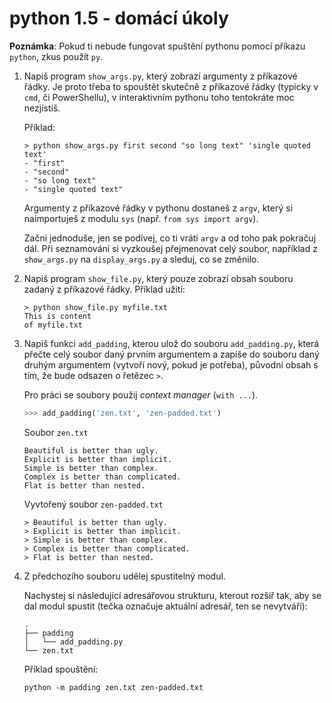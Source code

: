 # python 1.5 - domácí úkoly

**Poznámka**: Pokud ti nebude fungovat spuštění pythonu pomocí příkazu `python`, zkus použít `py`.

1. Napiš program `show_args.py`, který zobrazí argumenty z příkazové řádky.
   Je proto třeba to spouštět skutečně z příkazové řádky (typicky v `cmd`,
   či PowerShellu), v interaktivním pythonu toho tentokráte moc nezjistíš.

   Příklad:
   ```commandline
   > python show_args.py first second "so long text" 'single quoted text'
   - "first"
   - "second"
   - "so long text"
   - "single quoted text"
   ```

   Argumenty z příkazové řádky v pythonu dostaneš z `argv`,
   který si naimportuješ z modulu `sys` (např. `from sys import argv`).

   Začni jednoduše, jen se podívej, co ti vrátí `argv` a od toho pak
   pokračuj dál. Při seznamování si vyzkoušej přejmenovat celý soubor,
   například z `show_args.py` na `display_args.py` a sleduj, co se změnilo.

1. Napiš program `show_file.py`, který pouze zobrazí obsah souboru zadaný
   z příkazové řádky.
   Příklad užití:
   ```commandline
   > python show_file.py myfile.txt
   This is content
   of myfile.txt
   ```

1. Napiš funkci `add_padding`, kterou ulož do souboru `add_padding.py`,
   která přečte celý soubor daný prvním argumentem a zapíše do souboru 
   daný druhým argumentem (vytvoří nový, pokud je potřeba), původní obsah 
   s tím, že bude odsazen o řetězec `>`.

   Pro práci se soubory použij *context manager* (`with ...`).
    ```python
    >>> add_padding('zen.txt', 'zen-padded.txt')
    ```

    Soubor `zen.txt`
    ```
    Beautiful is better than ugly.
    Explicit is better than implicit.
    Simple is better than complex.
    Complex is better than complicated.
    Flat is better than nested.
    ```

    Vyvtořený soubor `zen-padded.txt`
    ```
    > Beautiful is better than ugly.
    > Explicit is better than implicit.
    > Simple is better than complex.
    > Complex is better than complicated.
    > Flat is better than nested.
    ```

1. Z předchozího souboru udělej spustitelný modul.
  
   Nachystej si následující adresářovou strukturu, kterout rozšiř tak, 
   aby se dal modul spustit (tečka označuje 
   aktuální adresář, ten se nevytváří):
   ```commandline
   .
   ├── padding
   │   └── add_padding.py
   └── zen.txt
   ```

   Příklad spouštění:
   ```commandline
   python -m padding zen.txt zen-padded.txt
   ```
